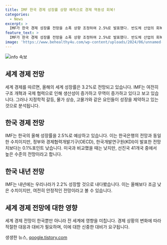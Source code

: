 ```yaml
---
title: IMF 한국 경제 성장률 상향 예측으로 경제 역동성 회복!
categories:
  - News
excerpt: >
  IMF가 한국 경제 성장률 전망을 소폭 상향 조정하여 2.5%로 발표했다. 반도체 산업의 회복과 수출 증가가 주요 이유로 지목되었으며, 전체 세계 성장률은 3.2%로 예상됐다. 하지만 정치적 불확실성, 물가 상승, 고금리와 같은 요인들이 성장을 제약할 수 있음을 강조했다. IMF의 전망은 OECD, KDI 등과 비교해 조금 낮지만, 선진국 평균에 비해 높은 수준으로 평가받고 있다.
feature_text: >
  IMF가 한국 경제 성장률 전망을 소폭 상향 조정하여 2.5%로 발표했다. 반도체 산업의 회복과 수출 증가가 주요 이유로 지목되었으며, 전체 세계 성장률은 3.2%로 예상됐다. 하지만 정치적 불확실성, 물가 상승, 고금리와 같은 요인들이 성장을 제약할 수 있음을 강조했다. IMF의 전망은 OECD, KDI 등과 비교해 조금 낮지만, 선진국 평균에 비해 높은 수준으로 평가받고 있다.
image: 'https://www.behealthy4u.com/wp-content/uploads/2024/06/unnamed-file.png'
---
```


<p><img src="https://www.behealthy4u.com/wp-content/uploads/2024/06/unnamed-file.png" alt="info 속보" /></p>

<h2 data-ke-size="size26">세계 경제 전망</h2>

<p>세계 경제를 따르면, 올해의 세계 성장률은 3.2%로 전망되고 있습니다. IMF는 여전히 구조 개혁과 국제 협력으로 인해 생산성이 증가하고 무역이 증가하고 있다고 보고 있습니다. 그러나 지정학적 갈등, 물가 상승, 고물가와 같은 요인들이 성장을 제약하고 있는 것으로 분석됩니다.</p>

<h2 data-ke-size="size26">한국 경제 전망</h2>

<p>IMF는 한국의 올해 성장률을 2.5%로 예상하고 있습니다. 이는 한국은행의 전망과 동일한 수치이지만, 정부와 경제협력개발기구(OECD), 한국개발연구원(KDI)이 발표한 전망치보다는 0.1%포인트 낮습니다. 미국과 비교했을 때는 낮지만, 선진국 41개국 중에서 높은 수준의 전망이라고 합니다.</p>

<h2 data-ke-size="size26">한국 내년 전망</h2>

<p>IMF는 내년에는 우리나라가 2.2% 성장할 것으로 내다봤습니다. 이는 올해보다 조금 낮은 수치이지만, 여전히 안정적인 전망이라고 볼 수 있습니다.</p>

<h2 data-ke-size="size26">세계 경제 전망에 대한 영향</h2>

<p>세계 경제 전망이 한국뿐만 아니라 전 세계에 영향을 미칩니다. 경제 상황의 변화에 따라 적절한 대응과 대비가 필요하며, 이에 대한 신중한 대비가 요구됩니다.</p>
생생한 뉴스, <a href="https://qoogle.tistory.com" rel="dofollow">qoogle.tistory.com</a>


